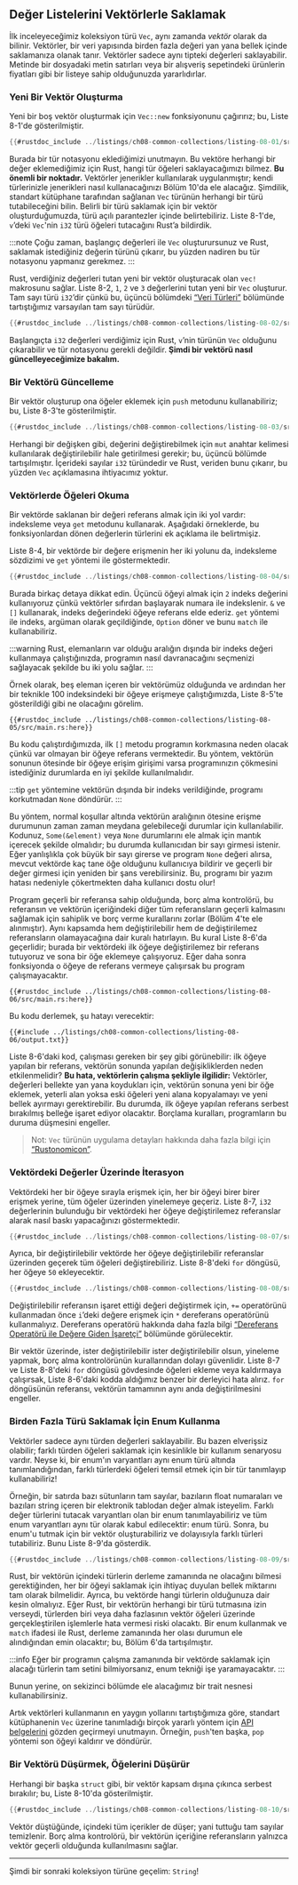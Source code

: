 ## Değer Listelerini Vektörlerle Saklamak

İlk inceleyeceğimiz koleksiyon türü `Vec`, aynı zamanda *vektör* olarak da bilinir. Vektörler, bir veri yapısında birden fazla değeri yan yana bellek içinde saklamanıza olanak tanır. Vektörler sadece aynı tipteki değerleri saklayabilir. Metinde bir dosyadaki metin satırları veya bir alışveriş sepetindeki ürünlerin fiyatları gibi bir listeye sahip olduğunuzda yararlıdırlar.

### Yeni Bir Vektör Oluşturma

Yeni bir boş vektör oluşturmak için `Vec::new` fonksiyonunu çağırırız; bu, Liste 8-1'de gösterilmiştir.



```rust
{{#rustdoc_include ../listings/ch08-common-collections/listing-08-01/src/main.rs:here}}
```



Burada bir tür notasyonu eklediğimizi unutmayın. Bu vektöre herhangi bir değer eklemediğimiz için Rust, hangi tür öğeleri saklayacağımızı bilmez. **Bu önemli bir noktadır.** Vektörler jenerikler kullanılarak uygulanmıştır; kendi türlerinizle jenerikleri nasıl kullanacağınızı Bölüm 10'da ele alacağız. Şimdilik, standart kütüphane tarafından sağlanan `Vec` türünün herhangi bir türü tutabileceğini bilin. Belirli bir türü saklamak için bir vektör oluşturduğumuzda, türü açılı parantezler içinde belirtebiliriz. Liste 8-1'de, `v`’deki `Vec`'nin `i32` türü öğeleri tutacağını Rust’a bildirdik.

:::note
Çoğu zaman, başlangıç değerleri ile `Vec` oluşturursunuz ve Rust, saklamak istediğiniz değerin türünü çıkarır, bu yüzden nadiren bu tür notasyonu yapmanız gerekmez.
:::

Rust, verdiğiniz değerleri tutan yeni bir vektör oluşturacak olan `vec!` makrosunu sağlar. Liste 8-2, `1`, `2` ve `3` değerlerini tutan yeni bir `Vec` oluşturur. Tam sayı türü `i32`’dir çünkü bu, üçüncü bölümdeki [“Veri Türleri”][data-types] bölümünde tartıştığımız varsayılan tam sayı türüdür.



```rust
{{#rustdoc_include ../listings/ch08-common-collections/listing-08-02/src/main.rs:here}}
```



Başlangıçta `i32` değerleri verdiğimiz için Rust, `v`’nin türünün `Vec` olduğunu çıkarabilir ve tür notasyonu gerekli değildir. **Şimdi bir vektörü nasıl güncelleyeceğimize bakalım.**

### Bir Vektörü Güncelleme

Bir vektör oluşturup ona öğeler eklemek için `push` metodunu kullanabiliriz; bu, Liste 8-3'te gösterilmiştir.



```rust
{{#rustdoc_include ../listings/ch08-common-collections/listing-08-03/src/main.rs:here}}
```



Herhangi bir değişken gibi, değerini değiştirebilmek için `mut` anahtar kelimesi kullanılarak değiştirilebilir hale getirilmesi gerekir; bu, üçüncü bölümde tartışılmıştır. İçerideki sayılar `i32` türündedir ve Rust, veriden bunu çıkarır, bu yüzden `Vec` açıklamasına ihtiyacımız yoktur.

### Vektörlerde Öğeleri Okuma

Bir vektörde saklanan bir değeri referans almak için iki yol vardır: indeksleme veya `get` metodunu kullanarak. Aşağıdaki örneklerde, bu fonksiyonlardan dönen değerlerin türlerini ek açıklama ile belirtmişiz.

Liste 8-4, bir vektörde bir değere erişmenin her iki yolunu da, indeksleme sözdizimi ve `get` yöntemi ile göstermektedir.



```rust
{{#rustdoc_include ../listings/ch08-common-collections/listing-08-04/src/main.rs:here}}
```



Burada birkaç detaya dikkat edin. Üçüncü öğeyi almak için `2` indeks değerini kullanıyoruz çünkü vektörler sıfırdan başlayarak numara ile indekslenir. `&` ve `[]` kullanarak, indeks değerindeki öğeye referans elde ederiz. `get` yöntemi ile indeks, argüman olarak geçildiğinde, `Option` döner ve bunu `match` ile kullanabiliriz.

:::warning
Rust, elemanların var olduğu aralığın dışında bir indeks değeri kullanmaya çalıştığınızda, programın nasıl davranacağını seçmenizi sağlayacak şekilde bu iki yolu sağlar. 
:::

Örnek olarak, beş eleman içeren bir vektörümüz olduğunda ve ardından her bir teknikle 100 indeksindeki bir öğeye erişmeye çalıştığımızda, Liste 8-5'te gösterildiği gibi ne olacağını görelim.



```rust,should_panic,panics
{{#rustdoc_include ../listings/ch08-common-collections/listing-08-05/src/main.rs:here}}
```



Bu kodu çalıştırdığımızda, ilk `[]` metodu programın korkmasına neden olacak çünkü var olmayan bir öğeye referans vermektedir. Bu yöntem, vektörün sonunun ötesinde bir öğeye erişim girişimi varsa programınızın çökmesini istediğiniz durumlarda en iyi şekilde kullanılmalıdır.

:::tip
`get` yöntemine vektörün dışında bir indeks verildiğinde, programı korkutmadan `None` döndürür. 
:::

Bu yöntem, normal koşullar altında vektörün aralığının ötesine erişme durumunun zaman zaman meydana gelebileceği durumlar için kullanılabilir. Kodunuz, `Some(&element)` veya `None` durumlarını ele almak için mantık içerecek şekilde olmalıdır; bu durumda kullanıcıdan bir sayı girmesi istenir. Eğer yanlışlıkla çok büyük bir sayı girerse ve program `None` değeri alırsa, mevcut vektörde kaç tane öğe olduğunu kullanıcıya bildirir ve geçerli bir değer girmesi için yeniden bir şans verebilirsiniz. Bu, programı bir yazım hatası nedeniyle çökertmekten daha kullanıcı dostu olur!

Program geçerli bir referansa sahip olduğunda, borç alma kontrolörü, bu referansın ve vektörün içeriğindeki diğer tüm referansların geçerli kalmasını sağlamak için sahiplik ve borç verme kurallarını zorlar (Bölüm 4'te ele alınmıştır). Aynı kapsamda hem değiştirilebilir hem de değiştirilemez referansların olamayacağına dair kuralı hatırlayın. Bu kural Liste 8-6'da geçerlidir; burada bir vektördeki ilk öğeye değiştirilemez bir referans tutuyoruz ve sona bir öğe eklemeye çalışıyoruz. Eğer daha sonra fonksiyonda o öğeye de referans vermeye çalışırsak bu program çalışmayacaktır.



```rust,ignore,does_not_compile
{{#rustdoc_include ../listings/ch08-common-collections/listing-08-06/src/main.rs:here}}
```



Bu kodu derlemek, şu hatayı verecektir:

```console
{{#include ../listings/ch08-common-collections/listing-08-06/output.txt}}
```

Liste 8-6'daki kod, çalışması gereken bir şey gibi görünebilir: ilk öğeye yapılan bir referans, vektörün sonunda yapılan değişikliklerden neden etkilenmelidir? **Bu hata, vektörlerin çalışma şekliyle ilgilidir:** Vektörler, değerleri bellekte yan yana koydukları için, vektörün sonuna yeni bir öğe eklemek, yeterli alan yoksa eski öğeleri yeni alana kopyalamayı ve yeni bellek ayırmayı gerektirebilir. Bu durumda, ilk öğeye yapılan referans serbest bırakılmış belleğe işaret ediyor olacaktır. Borçlama kuralları, programların bu duruma düşmesini engeller.

> Not: `Vec` türünün uygulama detayları hakkında daha fazla bilgi için [“Rustonomicon”][nomicon].

### Vektördeki Değerler Üzerinde İterasyon

Vektördeki her bir öğeye sırayla erişmek için, her bir öğeyi birer birer erişmek yerine, tüm öğeler üzerinden yinelemeye geçeriz. Liste 8-7, `i32` değerlerinin bulunduğu bir vektördeki her öğeye değiştirilemez referanslar alarak nasıl baskı yapacağınızı göstermektedir.



```rust
{{#rustdoc_include ../listings/ch08-common-collections/listing-08-07/src/main.rs:here}}
```



Ayrıca, bir değiştirilebilir vektörde her öğeye değiştirilebilir referanslar üzerinden geçerek tüm öğeleri değiştirebiliriz. Liste 8-8'deki `for` döngüsü, her öğeye `50` ekleyecektir.



```rust
{{#rustdoc_include ../listings/ch08-common-collections/listing-08-08/src/main.rs:here}}
```



Değiştirilebilir referansın işaret ettiği değeri değiştirmek için, `+=` operatörünü kullanmadan önce `i`’deki değere erişmek için `*` dereferans operatörünü kullanmalıyız. Dereferans operatörü hakkında daha fazla bilgi [“Dereferans Operatörü ile Değere Giden İşaretçi”][deref] bölümünde görülecektir.

Bir vektör üzerinde, ister değiştirilebilir ister değiştirilebilir olsun, yineleme yapmak, borç alma kontrolörünün kurallarından dolayı güvenlidir. Liste 8-7 ve Liste 8-8'deki `for` döngüsü gövdesinde öğeleri ekleme veya kaldırmaya çalışırsak, Liste 8-6'daki kodda aldığımız benzer bir derleyici hata alırız. `for` döngüsünün referansı, vektörün tamamının aynı anda değiştirilmesini engeller.

### Birden Fazla Türü Saklamak İçin Enum Kullanma

Vektörler sadece aynı türden değerleri saklayabilir. Bu bazen elverişsiz olabilir; farklı türden öğeleri saklamak için kesinlikle bir kullanım senaryosu vardır. Neyse ki, bir enum'ın varyantları aynı enum türü altında tanımlandığından, farklı türlerdeki öğeleri temsil etmek için bir tür tanımlayıp kullanabiliriz!

Örneğin, bir satırda bazı sütunların tam sayılar, bazıların float numaraları ve bazıları string içeren bir elektronik tablodan değer almak isteyelim. Farklı değer türlerini tutacak varyantları olan bir enum tanımlayabiliriz ve tüm enum varyantları aynı tür olarak kabul edilecektir: enum türü. Sonra, bu enum'u tutmak için bir vektör oluşturabiliriz ve dolayısıyla farklı türleri tutabiliriz. Bunu Liste 8-9'da gösterdik.



```rust
{{#rustdoc_include ../listings/ch08-common-collections/listing-08-09/src/main.rs:here}}
```



Rust, bir vektörün içindeki türlerin derleme zamanında ne olacağını bilmesi gerektiğinden, her bir öğeyi saklamak için ihtiyaç duyulan bellek miktarını tam olarak bilmelidir. Ayrıca, bu vektörde hangi türlerin olduğunuza dair kesin olmalıyız. Eğer Rust, bir vektörün herhangi bir türü tutmasına izin verseydi, türlerden biri veya daha fazlasının vektör öğeleri üzerinde gerçekleştirilen işlemlerle hata vermesi riski olacaktı. Bir enum kullanmak ve `match` ifadesi ile Rust, derleme zamanında her olası durumun ele alındığından emin olacaktır; bu, Bölüm 6'da tartışılmıştır.

:::info
Eğer bir programın çalışma zamanında bir vektörde saklamak için alacağı türlerin tam setini bilmiyorsanız, enum tekniği işe yaramayacaktır.
:::

Bunun yerine, on sekizinci bölümde ele alacağımız bir trait nesnesi kullanabilirsiniz.

Artık vektörleri kullanmanın en yaygın yollarını tartıştığımıza göre, standart kütüphanenin `Vec` üzerine tanımladığı birçok yararlı yöntem için [API belgelerini][vec-api] gözden geçirmeyi unutmayın. Örneğin, `push`'ten başka, `pop` yöntemi son öğeyi kaldırır ve döndürür.

### Bir Vektörü Düşürmek, Öğelerini Düşürür

Herhangi bir başka `struct` gibi, bir vektör kapsam dışına çıkınca serbest bırakılır; bu, Liste 8-10'da gösterilmiştir.



```rust
{{#rustdoc_include ../listings/ch08-common-collections/listing-08-10/src/main.rs:here}}
```



Vektör düştüğünde, içindeki tüm içerikler de düşer; yani tuttuğu tam sayılar temizlenir. Borç alma kontrolörü, bir vektörün içeriğine referansların yalnızca vektör geçerli olduğunda kullanılmasını sağlar.

--- 

Şimdi bir sonraki koleksiyon türüne geçelim: `String`!

[data-types]: ch03-02-data-types.html#data-types
[nomicon]: ../nomicon/vec/vec.html
[vec-api]: ../std/vec/struct.Vec.html
[deref]: ch15-02-deref.html#following-the-pointer-to-the-value-with-the-dereference-operator